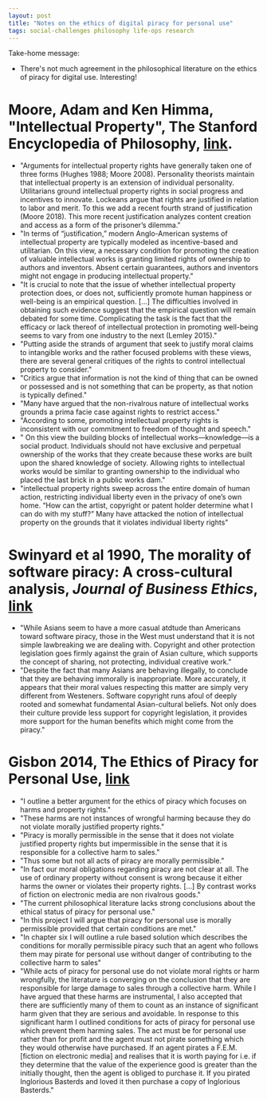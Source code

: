 ```yaml
---
layout: post
title: "Notes on the ethics of digital piracy for personal use"
tags: social-challenges philosophy life-ops research
---
```


Take-home message:
- There's not much agreement in the philosophical literature on the ethics of piracy for digital use. Interesting!

# Moore, Adam and Ken Himma, "Intellectual Property", The Stanford Encyclopedia of Philosophy, [link](https://plato.stanford.edu/archives/fall2022/entries/intellectual-property/).
- "Arguments for intellectual property rights have generally taken one of three forms (Hughes 1988; Moore 2008). Personality theorists maintain that intellectual property is an extension of individual personality. Utilitarians ground intellectual property rights in social progress and incentives to innovate. Lockeans argue that rights are justified in relation to labor and merit. To this we add a recent fourth strand of justification (Moore 2018). This more recent justification analyzes content creation and access as a form of the prisoner’s dilemma."
- "In terms of “justification,” modern Anglo-American systems of intellectual property are typically modeled as incentive-based and utilitarian. On this view, a necessary condition for promoting the creation of valuable intellectual works is granting limited rights of ownership to authors and inventors. Absent certain guarantees, authors and inventors might not engage in producing intellectual property."
- "It is crucial to note that the issue of whether intellectual property protection does, or does not, sufficiently promote human happiness or well-being is an empirical question. [...] The difficulties involved in obtaining such evidence suggest that the empirical question will remain debated for some time. Complicating the task is the fact that the efficacy or lack thereof of intellectual protection in promoting well-being seems to vary from one industry to the next (Lemley 2015)."
- "Putting aside the strands of argument that seek to justify moral claims to intangible works and the rather focused problems with these views, there are several general critiques of the rights to control intellectual property to consider."
- "Critics argue that information is not the kind of thing that can be owned or possessed and is not something that can be property, as that notion is typically defined."
- "Many have argued that the non-rivalrous nature of intellectual works grounds a prima facie case against rights to restrict access."
- "According to some, promoting intellectual property rights is inconsistent with our commitment to freedom of thought and speech."
- " On this view the building blocks of intellectual works—knowledge—is a social product. Individuals should not have exclusive and perpetual ownership of the works that they create because these works are built upon the shared knowledge of society. Allowing rights to intellectual works would be similar to granting ownership to the individual who placed the last brick in a public works dam."
- "intellectual property rights sweep across the entire domain of human action, restricting individual liberty even in the privacy of one’s own home. “How can the artist, copyright or patent holder determine what I can do with my stuff?” Many have attacked the notion of intellectual property on the grounds that it violates individual liberty rights"

# Swinyard et al 1990, The morality of software piracy: A cross-cultural analysis, *Journal of Business Ethics*, [link](https://link.springer.com/article/10.1007/BF00383392)
- "While Asians seem to have a more casual atdtude than Americans toward software piracy, those in the West must understand that it is not simple lawbreaking we are dealing with. Copyright and other protection legislation goes firmly against the grain of Asian culture, which supports the concept of sharing, not protecting, individual creative work."
- "Despite the fact that many Asians are behaving illegally, to conclude that they are behaving immorally is inappropriate. More accurately, it appears that their moral values respecting this matter are simply very different from Westeners. Software copyright runs afoul of deeply rooted and somewhat fundamental Asian-cultural beliefs. Not only does their culture provide less support for copyright legislation, it provides more support for the human benefits which might come from the piracy."

# Gisbon 2014, The Ethics of Piracy for Personal Use, [link](https://ourarchive.otago.ac.nz/esploro/outputs/graduate/The-Ethics-of-Piracy-for-Personal/9926480139301891)
- "I outline a better argument for the ethics of piracy which focuses on harms and property rights."
- "These harms are not instances of wrongful harming because they do
not violate morally justified property rights."
- "Piracy is morally permissible in the sense that it does not violate justified property rights but impermissible in the sense that it is responsible for a collective harm to sales."
- "Thus some but not all acts of piracy are morally permissible."
- "In fact our moral obligations regarding piracy are not clear at all. The use of ordinary property without consent is wrong because it either harms the owner or violates their property rights. [...] By contrast works of fiction on electronic media are non rivalrous goods."
- "The current philosophical literature lacks strong conclusions about the ethical status of piracy for personal use."
- "In this project I will argue that piracy for personal use is morally permissible provided that certain conditions are met."
- "In chapter six I will outline a rule based solution which describes the conditions for morally permissible piracy such that an agent who follows them may pirate for personal use without danger of contributing to the collective harm to sales"
- "While acts of piracy for personal use do not violate moral rights or harm wrongfully, the literature is converging on the conclusion that they are responsible for large damage to sales through a collective harm. While I have argued that these harms are instrumental, I also accepted that there are sufficiently many of them to count as an instance of significant harm given that they are serious and avoidable. In response to this significant harm I outlined conditions for acts of piracy for personal use which prevent them harming sales. The act must be for personal use rather than for profit and the agent must not pirate something which they would otherwise have purchased. If an agent pirates a F.E.M. [fiction on electronic media] and realises that it is worth paying for i.e. if they determine that the value of the experience good is greater than the initially thought, then the agent is obliged to purchase it. If you pirated Inglorious Basterds and loved it then purchase a copy of Inglorious Basterds."
